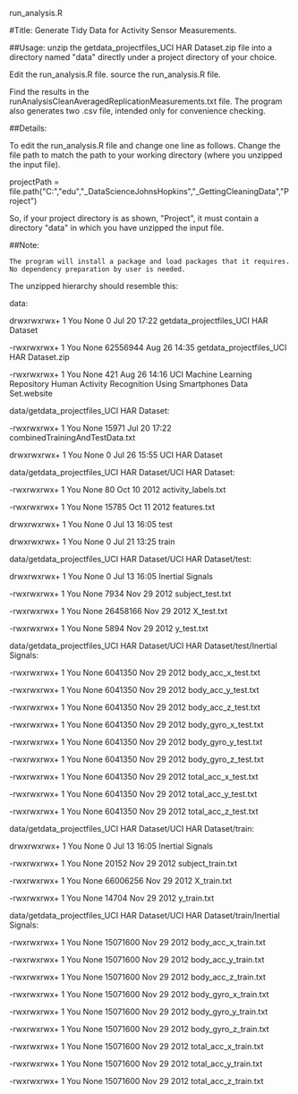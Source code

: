 run_analysis.R

#Title: Generate Tidy Data for Activity Sensor Measurements.

##Usage:
  unzip the getdata_projectfiles_UCI HAR Dataset.zip file into a directory named "data"
      directly under a project directory of your choice.
  
  Edit the run_analysis.R file.
	source the run_analysis.R file.
  
  Find the results in the runAnalysisCleanAveragedReplicationMeasurements.txt file.
	The program also generates two .csv file, intended only for convenience checking.

##Details:

  To edit the run_analysis.R file and change one line as follows.
	Change the file path to match the path to your working directory (where you unzipped the input file).
	
  projectPath = file.path("C:","edu","_DataScienceJohnsHopkins","_GettingCleaningData","Project")
	
  So, if your project directory is as shown, "Project", it must contain a directory "data" in which 
	  you have unzipped the input file.

##Note:

    The program will install a package and load packages that it requires. No dependency preparation by user is needed.


The unzipped hierarchy should resemble this:
	
data:

drwxrwxrwx+ 1 You  None        0 Jul 20 17:22 getdata_projectfiles_UCI HAR Dataset

-rwxrwxrwx+ 1 You  None 62556944 Aug 26 14:35 getdata_projectfiles_UCI HAR Dataset.zip

-rwxrwxrwx+ 1 You  None      421 Aug 26 14:16 UCI Machine Learning Repository Human Activity Recognition Using Smartphones Data Set.website


data/getdata_projectfiles_UCI HAR Dataset:

-rwxrwxrwx+ 1 You  None 15971 Jul 20 17:22 combinedTrainingAndTestData.txt

drwxrwxrwx+ 1 You  None     0 Jul 26 15:55 UCI HAR Dataset

data/getdata_projectfiles_UCI HAR Dataset/UCI HAR Dataset:


-rwxrwxrwx+ 1 You  None    80 Oct 10  2012 activity_labels.txt

-rwxrwxrwx+ 1 You  None 15785 Oct 11  2012 features.txt

drwxrwxrwx+ 1 You  None     0 Jul 13 16:05 test

drwxrwxrwx+ 1 You  None     0 Jul 21 13:25 train

data/getdata_projectfiles_UCI HAR Dataset/UCI HAR Dataset/test:

drwxrwxrwx+ 1 You  None        0 Jul 13 16:05 Inertial Signals

-rwxrwxrwx+ 1 You  None     7934 Nov 29  2012 subject_test.txt

-rwxrwxrwx+ 1 You  None 26458166 Nov 29  2012 X_test.txt

-rwxrwxrwx+ 1 You  None     5894 Nov 29  2012 y_test.txt



data/getdata_projectfiles_UCI HAR Dataset/UCI HAR Dataset/test/Inertial Signals:

-rwxrwxrwx+ 1 You  None 6041350 Nov 29  2012 body_acc_x_test.txt

-rwxrwxrwx+ 1 You  None 6041350 Nov 29  2012 body_acc_y_test.txt

-rwxrwxrwx+ 1 You  None 6041350 Nov 29  2012 body_acc_z_test.txt

-rwxrwxrwx+ 1 You  None 6041350 Nov 29  2012 body_gyro_x_test.txt

-rwxrwxrwx+ 1 You  None 6041350 Nov 29  2012 body_gyro_y_test.txt

-rwxrwxrwx+ 1 You  None 6041350 Nov 29  2012 body_gyro_z_test.txt

-rwxrwxrwx+ 1 You  None 6041350 Nov 29  2012 total_acc_x_test.txt

-rwxrwxrwx+ 1 You  None 6041350 Nov 29  2012 total_acc_y_test.txt

-rwxrwxrwx+ 1 You  None 6041350 Nov 29  2012 total_acc_z_test.txt



data/getdata_projectfiles_UCI HAR Dataset/UCI HAR Dataset/train:

drwxrwxrwx+ 1 You  None        0 Jul 13 16:05 Inertial Signals

-rwxrwxrwx+ 1 You  None    20152 Nov 29  2012 subject_train.txt

-rwxrwxrwx+ 1 You  None 66006256 Nov 29  2012 X_train.txt

-rwxrwxrwx+ 1 You  None    14704 Nov 29  2012 y_train.txt


data/getdata_projectfiles_UCI HAR Dataset/UCI HAR Dataset/train/Inertial Signals:

-rwxrwxrwx+ 1 You  None 15071600 Nov 29  2012 body_acc_x_train.txt

-rwxrwxrwx+ 1 You  None 15071600 Nov 29  2012 body_acc_y_train.txt

-rwxrwxrwx+ 1 You  None 15071600 Nov 29  2012 body_acc_z_train.txt

-rwxrwxrwx+ 1 You  None 15071600 Nov 29  2012 body_gyro_x_train.txt

-rwxrwxrwx+ 1 You  None 15071600 Nov 29  2012 body_gyro_y_train.txt

-rwxrwxrwx+ 1 You  None 15071600 Nov 29  2012 body_gyro_z_train.txt

-rwxrwxrwx+ 1 You  None 15071600 Nov 29  2012 total_acc_x_train.txt

-rwxrwxrwx+ 1 You  None 15071600 Nov 29  2012 total_acc_y_train.txt

-rwxrwxrwx+ 1 You  None 15071600 Nov 29  2012 total_acc_z_train.txt
